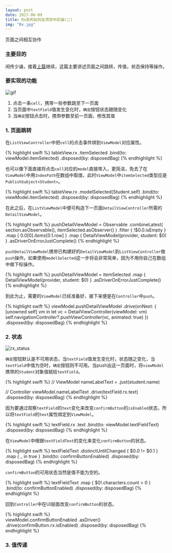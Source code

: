 ```yaml
---
layout: post
date: 2017-06-09
title: Rx系列如何在项目中实操(二)
img: "Rx.jpg"
---
```


页面之间相互协作


### 主要目的
闲传少谝，接着[上篇]()继续，这篇主要讲述页面之间跳转，传值，状态保持等操作。


### 要实现的功能

![gif](http://ogkg37m8j.bkt.clouddn.com/image/gif/MVVM_Rx/get_students.gif)

1. 点击一条`cell`，携带一些参数跳至下一页面
2. 当页面中`textField`值发生变化时，`确定`按钮状态跟随变化
3. 当`确定`按钮点击时，携带参数至前一页面，修改其值

<div class="panel panel-primary">
    <div class="panel-heading">
    <h3 class="panel-title">1. 页面跳转</h3>
    </div>
</div>

在`ListViewController`中把`cell`的点击事件绑到`ViewModel`对应属性。

{% highlight swift %}
tableView.rx
    .itemSelected
    .bind(to: viewModel.itemSelected)
    .disposed(by: disposedBag)
{% endhighlight %}

也可以像下面直接将点击`cell`对应的`model`直接带入，更简洁，免去了在`ViewModel`中用`IndexPath`在数组中取值，此时`ViewModel`中`itemSelected`类型应是`PublishSubject<Student>`。

{% highlight swift %}
tableView.rx
    .modelSelected(Student.self)
    .bind(to: viewModel.itemSelected)
    .disposed(by: disposedBag)
{% endhighlight %}

在此之后，在`ListViewModel`中便可构造下一页面`DetailViewController`所需的`DetailViewModel`。

{% highlight swift %}
pushDetailViewModel =
    Observable
        .combineLatest(
            section.asObservable(),
            itemSelected.asObserver()
        )
        .filter { !$0.0.isEmpty }
        .map { $0.0[0].items[$0.1.row] }
        .map { DetailViewModel(provider, student: $0) }
        .asDriverOnErrorJustComplete()
{% endhighlight %}

`pushDetailViewModel`携带已构建好的`DetailViewModel`到`ListViewController`做`push`操作。如果使用`modelSelected`这一步将会非常简单，因为不用你自己在数组中做下标操作。

{% highlight swift %}
pushDetailViewModel =
    itemSelected
        .map { DetailViewModel(provider, student: $0) }
        .asDriverOnErrorJustComplete()
{% endhighlight %}

到此为止，需要的`ViewModel`已经准备好，接下来便是在`Controller`中`push`。

{% highlight swift %}
viewModel.pushDetailViewModel
    .drive(onNext: { [unowned self] vm in
        let vc = DetailViewController(viewModel: vm)
        self.navigationController?.pushViewController(vc, animated: true)
    })
    .disposed(by: disposedBag)
{% endhighlight %}


<div class="panel panel-primary">
    <div class="panel-heading">
    <h3 class="panel-title">2. 状态</h3>
    </div>
</div>

![rx_status](http://ogkg37m8j.bkt.clouddn.com/image/MVVM_Rx/rx_status.png)

`确定`按钮默认是不可用状态，当`textField`值发生变化时，状态随之变化，当`textField`中值为空时，`确定`按钮则不可用。当push出这一页面时，将`viewModel`携带的`Student`对象值赋给`textField`。

{% highlight swift %}
// ViewModel
nameLabelText = .just(student.name)

// Controller
viewModel.nameLabelText
    .drive(textField.rx.text)
    .disposed(by: disposedBag)
{% endhighlight %}

因为要通过观察`textField`的`text`变化来改变`confirmButton`的`isEnabled`状态，所以将`textField`的`text`属性绑定到`ViewModel`。

{% highlight swift %}
textField.rx
    .text
    .bind(to: viewModel.textFieldText)
    .disposed(by: disposedBag)
{% endhighlight %}

在`ViewModel`中根据`textFieldText`的变化来变化`confirmButton`的状态。

{% highlight swift %}
textFieldText
    .distinctUntilChanged { $0.0 != $0.1 }
    .map { _ in true }
    .bind(to: confirmButtonEnabled)
    .disposed(by: disposedBag)
{% endhighlight %}

`confirmButton`的可用状态当然是值不能为空的。

{% highlight swift %}
textFieldText
    .map { $0!.characters.count > 0 }
    .bind(to: confirmButtonEnabled)
    .disposed(by: disposedBag)
{% endhighlight %}

回到`Controller`中在UI层面改变`confirmButton`的状态。

{% highlight swift %}  
viewModel.confirmButtonEnabled
    .asDriver()
    .drive(confirmButton.rx.isEnabled)
    .disposed(by: disposedBag)
{% endhighlight %}


<div class="panel panel-primary">
    <div class="panel-heading">
    <h3 class="panel-title">3. 值传递</h3>
    </div>
</div>
